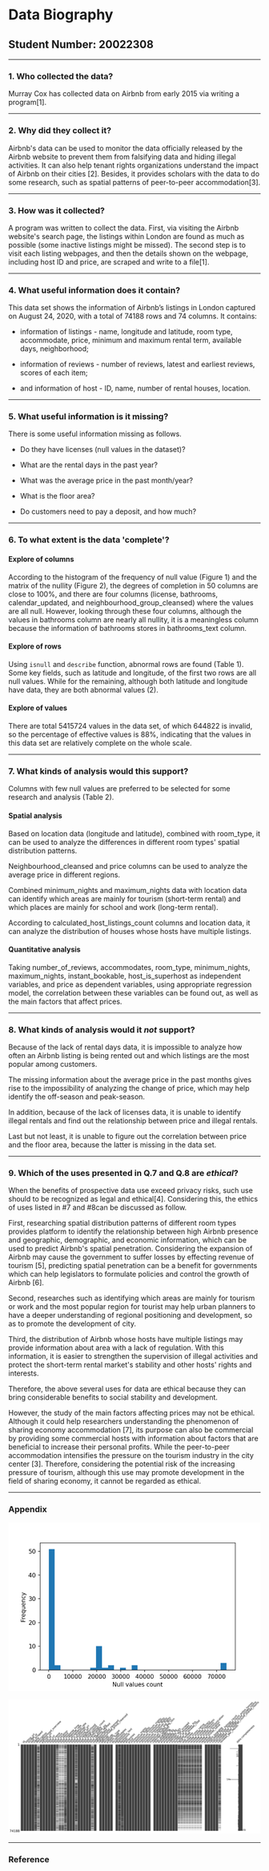# Data Biography

## Student Number: **20022308**

---

### 1. Who collected the data?

Murray Cox has collected data on Airbnb from early 2015 via writing a program[1].

---

### 2. Why did they collect it?

Airbnb's data can be used to monitor the data officially released by the Airbnb website to prevent them from falsifying data and hiding illegal activities. It can also help tenant rights organizations understand the impact of Airbnb on their cities [2]. Besides, it provides scholars with the data to do some research, such as spatial patterns of peer-to-peer accommodation[3].

---

### 3. How was it collected?

A program was written to collect the data. First, via visiting the Airbnb website's search page, the listings within London are found as much as possible (some inactive listings might be missed). The second step is to visit each listing webpages, and then the details shown on the webpage, including host ID and price, are scraped and write to a file[1].

---

### 4. What useful information does it contain?

This data set shows the information of Airbnb’s listings in London captured on August 24, 2020, with a total of 74188 rows and 74 columns. It contains:

- information of listings - name, longitude and latitude, room type, accommodate, price, minimum and maximum rental term, available days, neighborhood;

- information of reviews - number of reviews, latest and earliest reviews, scores of each item;

- and information of host - ID, name, number of rental houses, location.

---

### 5. What useful information is it missing?

There is some useful information missing as follows.

- Do they have licenses (null values in the dataset)?

- What are the rental days in the past year? 

- What was the average price in the past month/year? 

- What is the floor area? 

- Do customers need to pay a deposit, and how much? 

---

### 6. To what extent is the data 'complete'?

#### Explore of columns

According to the histogram of the frequency of null value (Figure 1) and the matrix of the nullity (Figure 2), the degrees of completion in 50 columns are close to 100%, and there are four columns (license, bathrooms, calendar_updated, and neighbourhood_group_cleansed) where the values are all null. However, looking through these four columns, although the values in bathrooms column are nearly all nullity, it is a meaningless column because the information of bathrooms stores in bathrooms_text column. 

#### Explore of rows

Using `isnull` and `describe` function, abnormal rows are found (Table 1). Some key fields, such as latitude and longitude, of the first two rows are all null values. While for the remaining, although both latitude and longitude have data, they are both abnormal values (2).

#### Explore of values

There are total 5415724 values in the data set, of which 644822 is invalid, so the percentage of effective values is 88%, indicating that the values in this data set are relatively complete on the whole scale.

---

### 7. What kinds of analysis would this support?

Columns with few null values are preferred to be selected for some research and analysis (Table 2).

#### **Spatial analysis**

Based on location data (longitude and latitude), combined with room_type, it can be used to analyze the differences in different room types' spatial distribution patterns. 

Neighbourhood_cleansed and price columns can be used to analyze the average price in different regions.

Combined minimum_nights and maximum_nights data with location data can identify which areas are mainly for tourism (short-term rental) and which places are mainly for school and work (long-term rental). 

According to calculated_host_listings_count columns and location data, it can analyze the distribution of houses whose hosts have multiple listings.

#### **Quantitative analysis**

Taking number_of_reviews, accommodates, room_type, minimum_nights, maximum_nights, instant_bookable, host_is_superhost as independent variables, and price as dependent variables, using appropriate regression model, the correlation between these variables can be found out, as well as the main factors that affect prices.

---

### 8. What kinds of analysis would it _not_ support?

Because of the lack of rental days data, it is impossible to analyze how often an Airbnb listing is being rented out and which listings are the most popular among customers. 

The missing information about the average price in the past months gives rise to the impossibility of analyzing the change of price, which may help identify the off-season and peak-season.

In addition, because of the lack of licenses data, it is unable to identify illegal rentals and find out the relationship between price and illegal rentals.

Last but not least, it is unable to figure out the correlation between price and the floor area, because the latter is missing in the data set.

---

### 9. Which of the uses presented in Q.7 and Q.8 are _ethical_?

When the benefits of prospective data use exceed privacy risks, such use should to be recognized as legal and ethical[4]. Considering this, the ethics of uses listed in #7 and #8can be discussed as follow. 

First, researching spatial distribution patterns of different room types provides platform to identify the relationship between high Airbnb presence and geographic, demographic, and economic information, which can be used to predict Airbnb's spatial penetration. Considering the expansion of Airbnb may cause the government to suffer losses by effecting revenue of tourism [5], predicting spatial penetration can be a benefit for governments which can help legislators to formulate policies and control the growth of Airbnb [6].

Second, researches such as identifying which areas are mainly for tourism or work and  the most popular region for tourist may help urban planners to have a deeper understanding of regional positioning and development, so as to promote the development of city.

Third, the distribution of Airbnb whose hosts have multiple listings may provide information about area with a lack of regulation. With this information, it is easier to strengthen the supervision of illegal activities and protect the short-term rental market's stability and other hosts' rights and interests.

Therefore, the above several uses for data are ethical because they can bring considerable benefits to social stability and development.

However, the study of the main factors affecting prices may not be ethical. Although it could help researchers understanding the phenomenon of sharing economy accommodation [7], its purpose can also be commercial by providing some commercial hosts with information about factors that are beneficial to increase their personal profits. While the peer-to-peer accommodation intensifies the pressure on the tourism industry in the city center [3]. Therefore, considering the potential risk of the increasing pressure of tourism, although this use may promote development in the field of sharing economy, it cannot be regarded as ethical.

------

### Appendix

![Figure 1](https://raw.githubusercontent.com/akiakutaji/i2p_assessment/main/Assessment%202%20Data%20Set%20Biography/Figure%20and%20Table/Figure%201%20Frequency%20of%20null%20value.png)

![Figure 2](https://raw.githubusercontent.com/akiakutaji/i2p_assessment/main/Assessment%202%20Data%20Set%20Biography/Figure%20and%20Table/Figure%202%20Matrix.png)

------

### Reference

 
